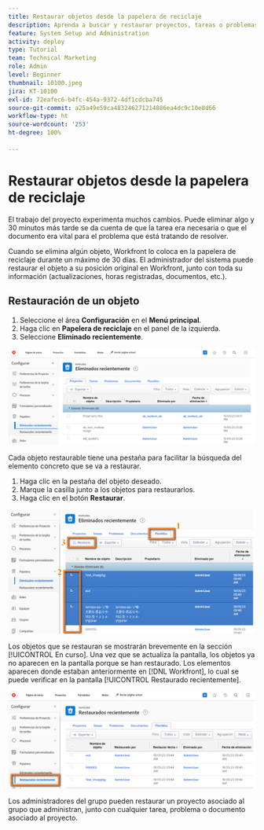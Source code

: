 ```yaml
---
title: Restaurar objetos desde la papelera de reciclaje
description: Aprenda a buscar y restaurar proyectos, tareas o problemas eliminados de la papelera de reciclaje.
feature: System Setup and Administration
activity: deploy
type: Tutorial
team: Technical Marketing
role: Admin
level: Beginner
thumbnail: 10100.jpeg
jira: KT-10100
exl-id: 72eafec6-b4fc-454a-9372-4df1cdcba745
source-git-commit: a25a49e59ca483246271214886ea4dc9c10e8d66
workflow-type: ht
source-wordcount: '253'
ht-degree: 100%

---
```


# Restaurar objetos desde la papelera de reciclaje

El trabajo del proyecto experimenta muchos cambios. Puede eliminar algo y 30 minutos más tarde se da cuenta de que la tarea era necesaria o que el documento era vital para el problema que está tratando de resolver.

Cuando se elimina algún objeto, Workfront lo coloca en la papelera de reciclaje durante un máximo de 30 días. El administrador del sistema puede restaurar el objeto a su posición original en Workfront, junto con toda su información (actualizaciones, horas registradas, documentos, etc.).

## Restauración de un objeto

1. Seleccione el área **Configuración** en el **Menú principal**.
1. Haga clic en **Papelera de reciclaje** en el panel de la izquierda.
1. Seleccione **Eliminado recientemente**.

![Sección Eliminado recientemente de la papelera de reciclaje en el área de configuración](assets/admin-fund-recycle-bin-1.png)

Cada objeto restaurable tiene una pestaña para facilitar la búsqueda del elemento concreto que se va a restaurar.

1. Haga clic en la pestaña del objeto deseado.
1. Marque la casilla junto a los objetos para restaurarlos.
1. Haga clic en el botón **Restaurar**.

![Elementos seleccionados de la papelera de reciclaje](assets/admin-fund-recycle-bin-2.png)

Los objetos que se restauran se mostrarán brevemente en la sección [!UICONTROL En curso]. Una vez que se actualiza la pantalla, los objetos ya no aparecen en la pantalla porque se han restaurado. Los elementos aparecen donde estaban anteriormente en [!DNL Workfront], lo cual se puede verificar en la pantalla [!UICONTROL Restaurado recientemente].

![Sección Restaurado recientemente de la papelera de reciclaje en el área de configuración](assets/admin-fund-recycle-bin-3.png)

Los administradores del grupo pueden restaurar un proyecto asociado al grupo que administran, junto con cualquier tarea, problema o documento asociado al proyecto.

<!---
learn more URL
Restoring deleted items
Viewing items that have been recently restored
--->
